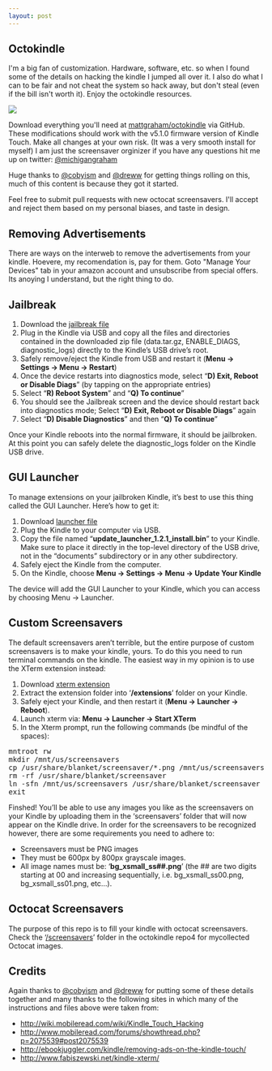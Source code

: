 ```yaml
---
layout: post
---
```


<div class="article-header">
</div>

<article>

<h1>Octokindle</h1>
<p>I'm a big fan of customization. Hardware, software, etc. so when I found some of the details on hacking the kindle I jumped all over it. I also do what I can to be fair and not cheat the system so hack away, but don't steal (even if the bill isn't worth it). Enjoy the octokindle resources.</p>

<img src="http://distilleryimage11.s3.amazonaws.com/39668d96b56c11e1abb01231382049c1_7.jpg" class="large">

<p>Download everything you'll need at <a href="http://github.com/mattgraham/octokindle" target="_blank">mattgraham/octokindle</a> via GitHub. These modifications should work with the v5.1.0 firmware version of Kindle Touch. Make all changes at your own risk. (It was a very smooth install for myself) I am just the screensaver orginizer if you have any questions hit me up on twitter: <a href="http://twitter.com/michigangraham">@michigangraham</a></p>
<p>Huge thanks to <a href="http://github.com/cobyism">@cobyism<a/> and <a href="http://github.com/dreww">@dreww</a> for getting things rolling on this, much of this content is because they got it started.</p>

<p>Feel free to submit pull requests with new octocat screensavers. I'll accept and reject them based on my personal biases, and taste in design.</p>

<h2>Removing Advertisements</h2>
<p>There are ways on the interweb to remove the advertisements from your kindle. Hoevere, my recomendation is, pay for them. Goto "Manage Your Devices" tab in your amazon account and unsubscribe from special offers. Its anoying I understand, but the right thing to do.</p>

<h2>Jailbreak</h2>
<ol>
	<li>Download the <a href="http://gr4m.com/LAmdhG">jailbreak file</a></li>
	<li>Plug in the Kindle via <span class="caps">USB</span> and copy all the files and directories contained in the downloaded zip file (data.tar.gz, ENABLE_DIAGS, diagnostic_logs) directly to the Kindle’s <span class="caps">USB</span> drive’s root.</li>
	<li>Safely remove/eject the Kindle from <span class="caps">USB</span> and restart it (<strong>Menu &#8594; Settings &#8594; Menu &#8594; Restart</strong>)</li>
	<li>Once the device restarts into diagnostics mode, select &#8220;<strong>D) Exit, Reboot or Disable Diags</strong>&#8221; (by tapping on the appropriate entries)</li>
	<li>Select &#8220;<strong>R) Reboot System</strong>&#8221; and &#8220;<strong>Q) To continue</strong>&#8221;</li>
	<li>You should see the Jailbreak screen and the device should restart back into diagnostics mode; Select &#8220;<strong>D) Exit, Reboot or Disable Diags</strong>&#8221; again</li>
	<li>Select &#8220;<strong>D) Disable Diagnostics</strong>&#8221; and then &#8220;<strong>Q) To continue</strong>&#8221;</li>
</ol>
<p>Once your Kindle reboots into the normal firmware, it should be jailbroken. At this point you can safely delete the diagnostic_logs folder on the Kindle <span class="caps">USB</span> drive.</p>
<h2><span class="caps">GUI</span> Launcher</h2>
<p>To manage extensions on your jailbroken Kindle, it&#8217;s best to use this thing called the <span class="caps">GUI</span> Launcher. Here&#8217;s how to get it:</p>
<ol>
	<li>Download <a href="http://gr4m.com/NyKFBR">launcher file</a></li>
	<li>Plug the Kindle to your computer via <span class="caps">USB</span>.</li>
	<li>Copy the file named &#8220;<strong>update_launcher_1.2.1_install.bin</strong>&#8221; to your Kindle. Make sure to place it directly in the top-level directory of the <span class="caps">USB</span> drive, not in the &#8220;documents&#8221; subdirectory or in any other subdirectory.</li>
	<li>Safely eject the Kindle from the computer.</li>
	<li>On the Kindle, choose <strong>Menu &#8594; Settings &#8594; Menu &#8594; Update Your Kindle</strong></li>
</ol>
<p>The device will add the <span class="caps">GUI</span> Launcher to your Kindle, which you can access by choosing Menu &#8594; Launcher.</p>
<h2>Custom Screensavers</h2>
<p>The default screensavers aren&#8217;t terrible, but the entire purpose of custom screensavers is to make your kindle, yours. To do this you need to run terminal commands on the kindle. The easiest way in my opinion is to use the XTerm extension instead:</p>
<ol>
	<li>Download <a href="http://gr4m.com/KFZTih">xterm extension</a></li>
	<li>Extract the extension folder into &#8216;<strong>/extensions</strong>&#8217; folder on your Kindle.</li>
	<li>Safely eject your Kindle, and then restart it (<strong>Menu &#8594; Launcher &#8594; Reboot</strong>).</li>
	<li>Launch xterm via: <strong>Menu &#8594; Launcher &#8594; Start XTerm</strong></li>
	<li>In the Xterm prompt, run the following commands (be mindful of the spaces):</li>
</ol>

<div class="multiline_code"><div class="CodeRay">
  <div class="code"><pre>mntroot rw
mkdir /mnt/us/screensavers
cp /usr/share/blanket/screensaver/*.png /mnt/us/screensavers/
rm -rf /usr/share/blanket/screensaver
ln -sfn /mnt/us/screensavers /usr/share/blanket/screensaver
exit</pre></div>
</div>
</div><p>Finshed! You&#8217;ll be able to use any images you like as the screensavers on your Kindle by uploading them in the &#8216;screensavers&#8217; folder that will now appear on the Kindle drive. In order for the screensavers to be recognized however, there are some requirements you need to adhere to:</p>
<ul>
	<li>Screensavers must be <span class="caps">PNG</span> images</li>
	<li>They must be 600px by 800px grayscale images.</li>
	<li>All image names must be: &#8216;<strong>bg_xsmall_ss##.png</strong>&#8217; (the ## are two digits starting at 00 and increasing sequentially, i.e. bg_xsmall_ss00.png, bg_xsmall_ss01.png, etc…).</li>
</ul>
<h2>Octocat Screensavers</h2>
<p>The purpose of this repo is to fill your kindle with octocat screensavers. Check the &#8216;<a href="https://github.com/mattgraham/octokindle/tree/master/screensavers">/screensavers</a>&#8217; folder in the octokindle repo4 for mycollected Octocat images.</p>
<h2>Credits</h2>
<p>Again thanks to <a href="https://github.com/cobyism">@cobyism</a> and <a href="https://github.com/dreww">@dreww</a> for putting some of these details together and many thanks to the following sites in which many of the instructions and files above were taken from:</p>
<ul>
	<li><a href="http://wiki.mobileread.com/wiki/Kindle_Touch_Hacking">http://wiki.mobileread.com/wiki/Kindle_Touch_Hacking</a></li>
	<li><a href="http://www.mobileread.com/forums/showthread.php?p=2075539#post2075539">http://www.mobileread.com/forums/showthread.php?p=2075539#post2075539</a></li>
	<li><a href="http://ebookjuggler.com/kindle/removing-ads-on-the-kindle-touch/">http://ebookjuggler.com/kindle/removing-ads-on-the-kindle-touch/</a></li>
	<li><a href="http://www.fabiszewski.net/kindle-xterm/">http://www.fabiszewski.net/kindle-xterm/</a></li>
</ul></div>




</article>